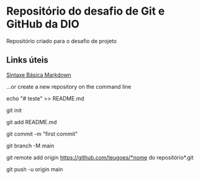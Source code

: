 # Repositório do desafio de Git e GitHub da DIO
Repositório criado para o desafio de projeto

## Links úteis
[Sintaxe Básica Markdown](https://www.markdownguide.org/basic-syntax/)


…or create a new repository on the command line

echo "# teste" >> README.md

git init

git add README.md

git commit -m "first commit"

git branch -M main

git remote add origin https://github.com/teugoes/*nome do repositório*.git

git push -u origin main
